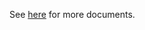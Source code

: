 See [here](https://github.com/kcl-lang/modules/blob/main/k8s/1.24/docs/README.md) for more documents.
